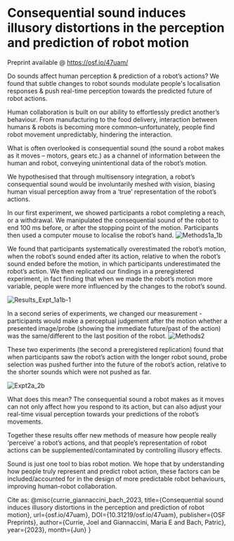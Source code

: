# Consequential sound induces illusory distortions in the perception and prediction of robot motion
 Preprint available @ https://osf.io/47uam/

Do sounds affect human perception & prediction of a robot’s actions? We found that subtle changes to robot sounds modulate people's localisation responses & push real-time perception towards the predicted future of robot actions.

Human collaboration is built on our ability to effortlessly predict another’s behaviour. From manufacturing to the food delivery, interaction between humans & robots is becoming more common–unfortunately, people find robot movement unpredictably, hindering the interaction.

What is often overlooked is consequential sound (the sound a robot makes as it moves – motors, gears etc.) as a channel of information between the human and robot, conveying unintentional data of the robot’s motion. 

We hypothesised that through multisensory integration, a robot’s consequential sound would be involuntarily meshed with vision, biasing human visual perception away from a ‘true’ representation of the robot’s actions.

In our first experiment, we showed participants a robot completing a reach, or a withdrawal. We manipulated the consequential sound of the robot to end 100 ms before, or after the stopping point of the motion. Participants then used a computer mouse to localise the robot’s hand.
![Methods1a_1b](https://github.com/jwgcurrie/Robot-action-perception-consequential-sound/assets/26251353/00ce1479-0528-4a3d-aa12-a7d8cdbb1403)

We found that participants systematically overestimated the robot’s motion, when the robot’s sound ended after its action, relative to when the robot’s sound ended before the motion, in which participants underestimated the robot’s action. 
We then replicated our findings in a preregistered experiment, in fact finding that when we made the robot’s motion more variable, people were more influenced by the changes to the robot’s sound. 

![Results_Expt_1a1b-1](https://github.com/jwgcurrie/Robot-action-perception-consequential-sound/assets/26251353/43f44c0e-3f89-4cdc-a631-3f1859bfcf74)

In a second series of experiments, we changed our measurement - participants would make a perceptual judgement after the motion whether a presented image/probe (showing the immediate future/past of the action) was the same/different to the last position of the robot. 
![Methods2](https://github.com/jwgcurrie/Robot-action-perception-consequential-sound/assets/26251353/4bf53876-0402-4939-a1e4-334d2091dee4)

These two experiments (the second a preregistered replication) found that when participants saw the robot’s action with the longer robot sound, probe selection was pushed further into the future of the robot’s action, relative to the shorter sounds which were not pushed as far.

![Expt2a_2b](https://github.com/jwgcurrie/Robot-action-perception-consequential-sound/assets/26251353/c259dd3b-e7ea-4853-9e81-4517b2f6547c)



What does this mean? The consequential sound a robot makes as it moves can not only affect how you respond to its action, but can also adjust your real-time visual perception towards your predictions of the robot’s movements. 

Together these results offer new methods of measure how people really ‘perceive’ a robot’s actions, and that people’s representation of robot actions can be supplemented/contaminated by controlling illusory effects.

Sound is just one tool to bias robot motion. We hope that by understanding how people truly represent and predict robot action, these factors can be included/accounted for in the design of more predictable robot behaviours, improving human-robot collaboration.  

Cite as:
@misc{currie_giannaccini_bach_2023,
 title={Consequential sound induces illusory distortions in the perception and prediction of robot motion},
 url={osf.io/47uam},
 DOI={10.31219/osf.io/47uam},
 publisher={OSF Preprints},
 author={Currie, Joel and Giannaccini, Maria E and Bach, Patric},
 year={2023},
 month={Jun}
}
